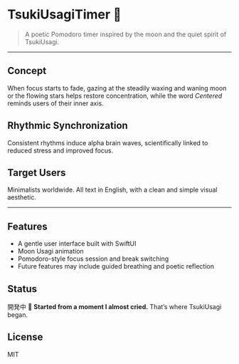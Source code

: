 # TsukiUsagiTimer 🐇

> A poetic Pomodoro timer inspired by the moon and the quiet spirit of TsukiUsagi.

---

## Concept

When focus starts to fade, gazing at the steadily waxing and waning moon or the flowing stars helps restore concentration, while the word *Centered* reminds users of their inner axis.

## Rhythmic Synchronization

Consistent rhythms induce alpha brain waves, scientifically linked to reduced stress and improved focus.

## Target Users

Minimalists worldwide.
All text in English, with a clean and simple visual aesthetic.

---

## Features

- A gentle user interface built with SwiftUI
- Moon Usagi animation
- Pomodoro-style focus session and break switching
- Future features may include guided breathing and poetic reflection

## Status

開発中 🌱
**Started from a moment I almost cried.** That’s where TsukiUsagi began.

## License

MIT
